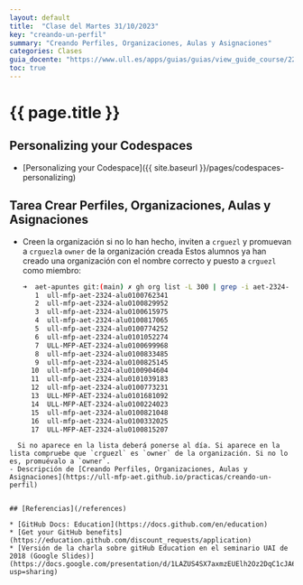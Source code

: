 ```yaml
---
layout: default
title:  "Clase del Martes 31/10/2023"
key: "creando-un-perfil"
summary: "Creando Perfiles, Organizaciones, Aulas y Asignaciones"
categories: Clases
guia_docente: "https://www.ull.es/apps/guias/guias/view_guide_course/2223/125771143"
toc: true
---
```


# {{ page.title }}

## Personalizing your Codespaces

* [Personalizing your Codespace]({{ site.baseurl }}/pages/codespaces-personalizing)

## Tarea Crear Perfiles, Organizaciones, Aulas y Asignaciones

- Creen la organización si no lo han hecho, inviten a `crguezl` y promuevan a `crguezl`a `owner` de la organización creada
  Estos alumnos ya han creado una organización con el nombre correcto y puesto a `crguezl` como miembro:
  ```bash
  ➜  aet-apuntes git:(main) ✗ gh org list -L 300 | grep -i aet-2324- | cat -n 
     1  ull-mfp-aet-2324-alu0100762341
     2  ull-mfp-aet-2324-alu0100829952
     3  ull-mfp-aet-2324-alu0100615975
     4  ull-mfp-aet-2324-alu0100817065
     5  ull-mfp-aet-2324-alu0100774252
     6  ull-mfp-aet-2324-alu0101052274
     7  ULL-MFP-AET-2324-alu0100699968
     8  ull-mfp-aet-2324-alu0100833485
     9  ull-mfp-aet-2324-alu0100825145
    10  ull-mfp-aet-2324-alu0100904604
    11  ull-mfp-aet-2324-alu0101039183
    12  ull-mfp-aet-2324-alu0100773231
    13  ULL-MFP-AET-2324-alu0101681092
    14  ULL-MFP-AET-2324-alu0100224023
    15  ull-mfp-aet-2324-alu0100821048
    16  ull-mfp-aet-2324-alu0100332025
    17  ULL-MFP-AET-2324-alu0100815207
```
  Si no aparece en la lista deberá ponerse al día. Si aparece en la lista compruebe que `crguezl` es `owner` de la organización. Si no lo es, promuévalo a `owner`.
- Descripción de [Creando Perfiles, Organizaciones, Aulas y Asignaciones](https://ull-mfp-aet.github.io/practicas/creando-un-perfil)


## [Referencias](/references)

* [GitHub Docs: Education](https://docs.github.com/en/education)
* [Get your GitHub benefits](https://education.github.com/discount_requests/application)
* [Versión de la charla sobre gitHub Education en el seminario UAI de 2018 (Google Slides)](https://docs.google.com/presentation/d/1LAZUS4SX7axmzEUElh2Oz2DqC1cJA6PUvb1KixJ1KWw/edit?usp=sharing)